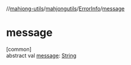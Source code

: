 //[mahjong-utils](../../../index.md)/[mahjongutils](../index.md)/[ErrorInfo](index.md)/[message](message.md)

# message

[common]\
abstract val [message](message.md): [String](https://kotlinlang.org/api/latest/jvm/stdlib/kotlin/-string/index.html)
